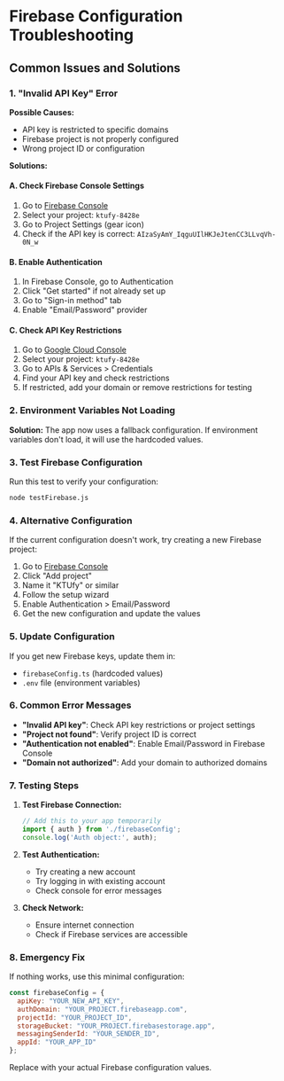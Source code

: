 # Firebase Configuration Troubleshooting

## Common Issues and Solutions

### 1. "Invalid API Key" Error

**Possible Causes:**
- API key is restricted to specific domains
- Firebase project is not properly configured
- Wrong project ID or configuration

**Solutions:**

#### A. Check Firebase Console Settings
1. Go to [Firebase Console](https://console.firebase.google.com/)
2. Select your project: `ktufy-8428e`
3. Go to Project Settings (gear icon)
4. Check if the API key is correct: `AIzaSyAmY_IqguUIlHKJeJtenCC3LLvqVh-0N_w`

#### B. Enable Authentication
1. In Firebase Console, go to Authentication
2. Click "Get started" if not already set up
3. Go to "Sign-in method" tab
4. Enable "Email/Password" provider

#### C. Check API Key Restrictions
1. Go to [Google Cloud Console](https://console.cloud.google.com/)
2. Select your project: `ktufy-8428e`
3. Go to APIs & Services > Credentials
4. Find your API key and check restrictions
5. If restricted, add your domain or remove restrictions for testing

### 2. Environment Variables Not Loading

**Solution:**
The app now uses a fallback configuration. If environment variables don't load, it will use the hardcoded values.

### 3. Test Firebase Configuration

Run this test to verify your configuration:

```bash
node testFirebase.js
```

### 4. Alternative Configuration

If the current configuration doesn't work, try creating a new Firebase project:

1. Go to [Firebase Console](https://console.firebase.google.com/)
2. Click "Add project"
3. Name it "KTUfy" or similar
4. Follow the setup wizard
5. Enable Authentication > Email/Password
6. Get the new configuration and update the values

### 5. Update Configuration

If you get new Firebase keys, update them in:
- `firebaseConfig.ts` (hardcoded values)
- `.env` file (environment variables)

### 6. Common Error Messages

- **"Invalid API key"**: Check API key restrictions or project settings
- **"Project not found"**: Verify project ID is correct
- **"Authentication not enabled"**: Enable Email/Password in Firebase Console
- **"Domain not authorized"**: Add your domain to authorized domains

### 7. Testing Steps

1. **Test Firebase Connection:**
   ```javascript
   // Add this to your app temporarily
   import { auth } from './firebaseConfig';
   console.log('Auth object:', auth);
   ```

2. **Test Authentication:**
   - Try creating a new account
   - Try logging in with existing account
   - Check console for error messages

3. **Check Network:**
   - Ensure internet connection
   - Check if Firebase services are accessible

### 8. Emergency Fix

If nothing works, use this minimal configuration:

```javascript
const firebaseConfig = {
  apiKey: "YOUR_NEW_API_KEY",
  authDomain: "YOUR_PROJECT.firebaseapp.com",
  projectId: "YOUR_PROJECT_ID",
  storageBucket: "YOUR_PROJECT.firebasestorage.app",
  messagingSenderId: "YOUR_SENDER_ID",
  appId: "YOUR_APP_ID"
};
```

Replace with your actual Firebase configuration values.
